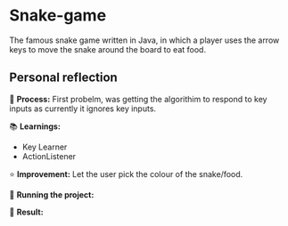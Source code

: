 # Snake-game
The famous snake game written in Java, in which a player uses the arrow keys to move the snake around the board to eat food.

## Personal reflection
💭 **Process:** First probelm, was getting the algorithim to respond to key inputs as currently it ignores key inputs.

📚 **Learnings:** 
- Key Learner
- ActionListener

⭐ **Improvement:** Let the user pick the colour of the snake/food.

🚦 **Running the project:** 

📸 **Result:** 
